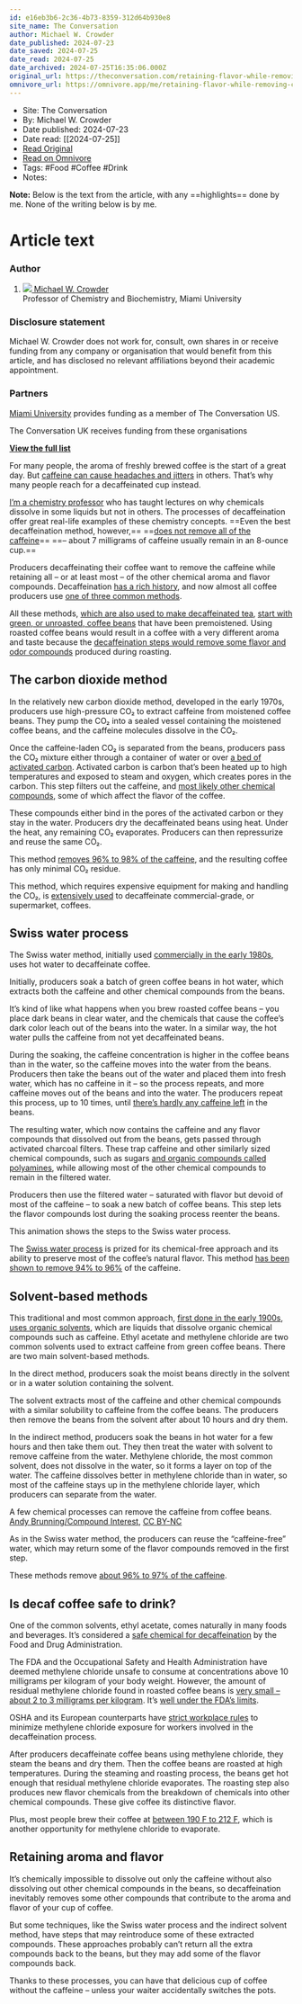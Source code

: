 ```yaml
---
id: e16eb3b6-2c36-4b73-8359-312d64b930e8
site_name: The Conversation
author: Michael W. Crowder
date_published: 2024-07-23
date_saved: 2024-07-25
date_read: 2024-07-25
date_archived: 2024-07-25T16:35:06.000Z
original_url: https://theconversation.com/retaining-flavor-while-removing-caffeine-a-chemist-explains-the-chemistry-behind-decaf-coffee-233196
omnivore_url: https://omnivore.app/me/retaining-flavor-while-removing-caffeine-a-chemist-explains-the--190eab1356e
---
```


 - Site: The Conversation
 - By: Michael W. Crowder
 - Date published: 2024-07-23
 - Date read: [[2024-07-25]]
 - [Read Original](https://theconversation.com/retaining-flavor-while-removing-caffeine-a-chemist-explains-the-chemistry-behind-decaf-coffee-233196)
 - [Read on Omnivore](https://omnivore.app/me/retaining-flavor-while-removing-caffeine-a-chemist-explains-the--190eab1356e)
 - Tags:  #Food  #Coffee  #Drink 
 - Notes: 

**Note:** Below is the text from the article, with any ==highlights== done by me. None of the writing below is by me.

# Article text
### Author

1. [ ![](https://proxy-prod.omnivore-image-cache.app/0x0,sujm42ueNkCTklqoNNV0F86XVSUwtWH7jJpvE4J_X3U0/https://cdn.theconversation.com/avatars/1456078/width170/image-20230719-27-hq7t64.jpg)  Michael W. Crowder ](https://theconversation.com/profiles/michael-w-crowder-1456078)  
 Professor of Chemistry and Biochemistry, Miami University

### Disclosure statement

Michael W. Crowder does not work for, consult, own shares in or receive funding from any company or organisation that would benefit from this article, and has disclosed no relevant affiliations beyond their academic appointment.

### Partners

[](https://theconversation.com/institutions/miami-university-1934)

[Miami University](https://theconversation.com/institutions/miami-university-1934) provides funding as a member of The Conversation US.

The Conversation UK receives funding from these organisations

[**View the full list**](https://theconversation.com/uk/partners)

For many people, the aroma of freshly brewed coffee is the start of a great day. But [caffeine can cause headaches and jitters](https://www.uclahealth.org/news/article/caffeine-connection-between-coffee-and-headaches) in others. That’s why many people reach for a decaffeinated cup instead.

[I’m a chemistry professor](https://miamioh.edu/profiles/cas/michael-crowder.html) who has taught lectures on why chemicals dissolve in some liquids but not in others. The processes of decaffeination offer great real-life examples of these chemistry concepts. ==Even the best decaffeination method, however,== ==[does not remove all of the caffeine](https://www.ncausa.org/Decaffeinated-Coffee)== ==– about 7 milligrams of caffeine usually remain in an 8-ounce cup.==

Producers decaffeinating their coffee want to remove the caffeine while retaining all – or at least most – of the other chemical aroma and flavor compounds. Decaffeination [has a rich history](https://www.bbc.com/future/article/20180917-how-do-you-decaffeinate-coffee), and now almost all coffee producers use [one of three common methods](https://www.scientificamerican.com/article/how-is-caffeine-removed-t/).

All these methods, [which are also used to make decaffeinated tea](https://doi.org/10.1080/15422119.2013.771127), [start with green, or unroasted, coffee beans](https://www.bbc.com/future/article/20180917-how-do-you-decaffeinate-coffee) that have been premoistened. Using roasted coffee beans would result in a coffee with a very different aroma and taste because the [decaffeination steps would remove some flavor and odor compounds](https://doi.org/10.1016/B978-0-12-384947-2.00183-5) produced during roasting.

## The carbon dioxide method

In the relatively new carbon dioxide method, developed in the early 1970s, producers use high-pressure CO₂ to extract caffeine from moistened coffee beans. They pump the CO₂ into a sealed vessel containing the moistened coffee beans, and the caffeine molecules dissolve in the CO₂. 

Once the caffeine-laden CO₂ is separated from the beans, producers pass the CO₂ mixture either through a container of water or over [a bed of activated carbon](https://generalcarbon.com/facts-about-activated-carbon/activated-carbon-faq/). Activated carbon is carbon that’s been heated up to high temperatures and exposed to steam and oxygen, which creates pores in the carbon. This step filters out the caffeine, and [most likely other chemical compounds](https://doi.org/10.1021/jf0518305), some of which affect the flavor of the coffee. 

These compounds either bind in the pores of the activated carbon or they stay in the water. Producers dry the decaffeinated beans using heat. Under the heat, any remaining CO₂ evaporates. Producers can then repressurize and reuse the same CO₂.

This method [removes 96% to 98% of the caffeine](https://www.scientificamerican.com/article/how-is-caffeine-removed-t/), and the resulting coffee has only minimal CO₂ residue.

This method, which requires expensive equipment for making and handling the CO₂, is [extensively used](https://coffeecode.co.uk/decaffeination-4-main-methods/#google%5Fvignette) to decaffeinate commercial-grade, or supermarket, coffees.

## Swiss water process

The Swiss water method, initially used [commercially in the early 1980s](https://coffeecode.co.uk/decaffeination-4-main-methods/#google%5Fvignette), uses hot water to decaffeinate coffee.

Initially, producers soak a batch of green coffee beans in hot water, which extracts both the caffeine and other chemical compounds from the beans. 

It’s kind of like what happens when you brew roasted coffee beans – you place dark beans in clear water, and the chemicals that cause the coffee’s dark color leach out of the beans into the water. In a similar way, the hot water pulls the caffeine from not yet decaffeinated beans.

During the soaking, the caffeine concentration is higher in the coffee beans than in the water, so the caffeine moves into the water from the beans. Producers then take the beans out of the water and placed them into fresh water, which has no caffeine in it – so the process repeats, and more caffeine moves out of the beans and into the water. The producers repeat this process, up to 10 times, until [there’s hardly any caffeine left](https://www.scientificamerican.com/article/how-is-caffeine-removed-t/) in the beans. 

The resulting water, which now contains the caffeine and any flavor compounds that dissolved out from the beans, gets passed through activated charcoal filters. These trap caffeine and other similarly sized chemical compounds, such as sugars [and organic compounds called polyamines](https://www.sciencedirect.com/topics/neuroscience/polyamine), while allowing most of the other chemical compounds to remain in the filtered water.

Producers then use the filtered water – saturated with flavor but devoid of most of the caffeine – to soak a new batch of coffee beans. This step lets the flavor compounds lost during the soaking process reenter the beans. 

This animation shows the steps to the Swiss water process.

The [Swiss water process](https://www.swisswater.com/pages/coffee-decaffeination-process) is prized for its chemical-free approach and its ability to preserve most of the coffee’s natural flavor. This method [has been shown to remove 94% to 96%](https://www.scientificamerican.com/article/how-is-caffeine-removed-t/) of the caffeine.

## Solvent-based methods

This traditional and most common approach, [first done in the early 1900s](https://www.scientificamerican.com/article/how-is-caffeine-removed-t/), [uses organic solvents](https://checkyourdecaf.org/), which are liquids that dissolve organic chemical compounds such as caffeine. Ethyl acetate and methylene chloride are two common solvents used to extract caffeine from green coffee beans. There are two main solvent-based methods. 

In the direct method, producers soak the moist beans directly in the solvent or in a water solution containing the solvent. 

The solvent extracts most of the caffeine and other chemical compounds with a similar solubility to caffeine from the coffee beans. The producers then remove the beans from the solvent after about 10 hours and dry them.

In the indirect method, producers soak the beans in hot water for a few hours and then take them out. They then treat the water with solvent to remove caffeine from the water. Methylene chloride, the most common solvent, does not dissolve in the water, so it forms a layer on top of the water. The caffeine dissolves better in methylene chloride than in water, so most of the caffeine stays up in the methylene chloride layer, which producers can separate from the water. 

[](https://images.theconversation.com/files/605838/original/file-20240709-17-s27jbd.png?ixlib=rb-4.1.0&q=45&auto=format&w=1000&fit=clip) 

A few chemical processes can remove the caffeine from coffee beans. [Andy Brunning/Compound Interest](https://www.compoundchem.com/2018/09/26/coffee-decaffeination/), [CC BY-NC](http://creativecommons.org/licenses/by-nc/4.0/) 

As in the Swiss water method, the producers can reuse the “caffeine-free” water, which may return some of the flavor compounds removed in the first step. 

These methods remove [about 96% to 97% of the caffeine](https://www.scientificamerican.com/article/how-is-caffeine-removed-t/).

## Is decaf coffee safe to drink?

One of the common solvents, ethyl acetate, comes naturally in many foods and beverages. It’s considered a [safe chemical for decaffeination](https://www.consumerreports.org/coffee/is-decaffeinated-coffee-bad-for-you/) by the Food and Drug Administration. 

The FDA and the Occupational Safety and Health Administration have deemed methylene chloride unsafe to consume at concentrations above 10 milligrams per kilogram of your body weight. However, the amount of residual methylene chloride found in roasted coffee beans is [very small – about 2 to 3 milligrams per kilogram](https://doi.org/10.1080/10408699991279231). It’s [well under the FDA’s limits](https://www.consumerreports.org/coffee/is-decaffeinated-coffee-bad-for-you/).

OSHA and its European counterparts have [strict workplace rules](https://www.osha.gov/laws-regs/regulations/standardnumber/1910/1910.1052) to minimize methylene chloride exposure for workers involved in the decaffeination process. 

After producers decaffeinate coffee beans using methylene chloride, they steam the beans and dry them. Then the coffee beans are roasted at high temperatures. During the steaming and roasting process, the beans get hot enough that residual methylene chloride evaporates. The roasting step also produces new flavor chemicals from the breakdown of chemicals into other chemical compounds. These give coffee its distinctive flavor.

Plus, most people brew their coffee at [between 190 F to 212 F](https://www.consumerreports.org/coffee/is-decaffeinated-coffee-bad-for-you/), which is another opportunity for methylene chloride to evaporate.

## Retaining aroma and flavor

It’s chemically impossible to dissolve out only the caffeine without also dissolving out other chemical compounds in the beans, so decaffeination inevitably removes some other compounds that contribute to the aroma and flavor of your cup of coffee. 

But some techniques, like the Swiss water process and the indirect solvent method, have steps that may reintroduce some of these extracted compounds. These approaches probably can’t return all the extra compounds back to the beans, but they may add some of the flavor compounds back.

Thanks to these processes, you can have that delicious cup of coffee without the caffeine – unless your waiter accidentally switches the pots.